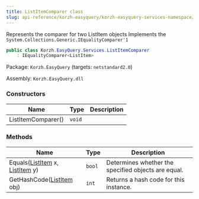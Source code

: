 ```yaml
---
title: ListItemComparer class
slug: api-reference/korzh-easyquery/korzh-easyquery-services-namespace/listitemcomparer-class
---
```

Represents the comparer for two ListItem objects  Implements the `System.Collections.Generic.IEqualityComparer'1`
```csharp
public class Korzh.EasyQuery.Services.ListItemComparer
    : IEqualityComparer<ListItem>

```
Package: `Korzh.EasyQuery` (targets: `netstandard2.0`)

Assembly: `Korzh.EasyQuery.dll`

### Constructors

| Name | Type | Description | 
| --- | --- | --- | 
| ListItemComparer() | `void` |  | 


### Methods

| Name | Type | Description | 
| --- | --- | --- | 
| Equals([ListItem](/api-reference/korzh-easyquery/korzh-easyquery-services-namespace/listitem-class) x, [ListItem](/api-reference/korzh-easyquery/korzh-easyquery-services-namespace/listitem-class) y) | `bool` | Determines whether the specified objects are equal. | 
| GetHashCode([ListItem](/api-reference/korzh-easyquery/korzh-easyquery-services-namespace/listitem-class) obj) | `int` | Returns a hash code for this instance. |